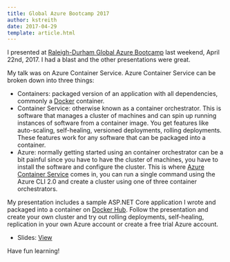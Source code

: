 ```yaml
---
title: Global Azure Bootcamp 2017
author: kstreith 
date: 2017-04-29
template: article.html
---
```


I presented at [Raleigh-Durham Global Azure Bootcamp](https://www.meetup.com/TRINUG/events/237900403/) last weekend, April 22nd, 2017. I had a blast and the other presentations were great.   

My talk was on Azure Container Service. Azure Container Service can be broken down into three things:

 * Containers: packaged version of an application with all dependencies, commonly a [Docker](https://www.docker.com/) container.
 * Container Service: otherwise known as a container orchestrator. This is software that manages a cluster of machines and can spin up running instances of software from a container image. You get features like auto-scaling, self-healing, versioned deployments, rolling deployments. These features work for any software that can be packaged into a container.
 * Azure: normally getting started using an container orchestrator can be a bit painful since you have to have the cluster of machines, you have to install the software and configure the cluster. This is where [Azure Container Service](https://azure.microsoft.com/en-us/services/container-service/) comes in, you can run a single command using the Azure CLI 2.0 and create a cluster using one of three container orchestrators.

My presentation includes a sample ASP.NET Core application I wrote and packaged into a container on [Docker Hub](https://hub.docker.com/r/kstreith/acs-gab-demo/). Follow the presentation and create your own cluster and try out rolling deployments, self-healing, replication in your own Azure account or create a free trial Azure account.

* Slides: <a href="http://itsnull.com/presentations/acs/">View</a>

Have fun learning!